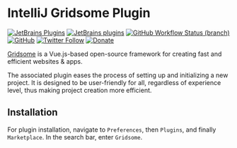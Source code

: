 # IntelliJ Gridsome Plugin

[![JetBrains Plugins](https://img.shields.io/jetbrains/plugin/v/00000-gridsome)](https://plugins.jetbrains.com/plugin/00000-gridsome)
[![JetBrains plugins](https://img.shields.io/jetbrains/plugin/d/00000-gridsome)](https://plugins.jetbrains.com/plugin/00000-gridsome/versions)
[![GitHub Workflow Status (branch)](https://img.shields.io/github/actions/workflow/status/KartanHQ/intellij-gridsome/build.yml?branch=master)](https://github.com/KartanHQ/intellij-gridsome/actions/workflows/build.yml)
[![GitHub](https://img.shields.io/github/license/KartanHQ/intellij-gridsome)](https://github.com/KartanHQ/intellij-gridsome/blob/master/LICENSE)
[![Twitter Follow](https://img.shields.io/badge/follow-%40nekofar-1DA1F2?logo=twitter&style=flat)](https://twitter.com/nekofar)
[![Donate](https://img.shields.io/badge/donate-nekofar.crypto-a2b9bc?logo=ko-fi&logoColor=white)](https://ud.me/nekofar.crypto)


<!-- Plugin description -->
[Gridsome](https://gridsome.org) is a Vue.js-based open-source framework for creating fast and efficient websites & apps.

The associated plugin eases the process of setting up and initializing a new project. It is designed to be user-friendly for all, regardless of experience level, thus making project creation more efficient.
<!-- Plugin description end -->

## Installation

For plugin installation, navigate to `Preferences`, then `Plugins`, and finally `Marketplace`. In the search bar, enter `Gridsome`.

